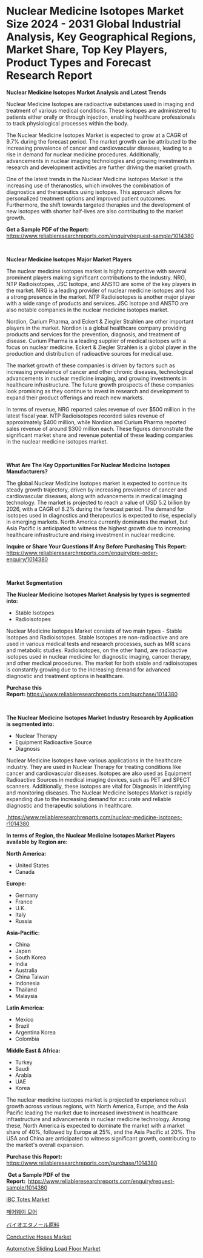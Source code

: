 <p><h1>Nuclear Medicine Isotopes Market Size 2024 - 2031 Global Industrial Analysis, Key Geographical Regions, Market Share, Top Key Players, Product Types and Forecast Research Report</h1></p><p><strong>Nuclear Medicine Isotopes Market Analysis and Latest Trends</strong></p>
<p><p>Nuclear Medicine Isotopes are radioactive substances used in imaging and treatment of various medical conditions. These isotopes are administered to patients either orally or through injection, enabling healthcare professionals to track physiological processes within the body.</p><p>The Nuclear Medicine Isotopes Market is expected to grow at a CAGR of 9.7% during the forecast period. The market growth can be attributed to the increasing prevalence of cancer and cardiovascular diseases, leading to a rise in demand for nuclear medicine procedures. Additionally, advancements in nuclear imaging technologies and growing investments in research and development activities are further driving the market growth.</p><p>One of the latest trends in the Nuclear Medicine Isotopes Market is the increasing use of theranostics, which involves the combination of diagnostics and therapeutics using isotopes. This approach allows for personalized treatment options and improved patient outcomes. Furthermore, the shift towards targeted therapies and the development of new isotopes with shorter half-lives are also contributing to the market growth.</p></p>
<p><strong>Get a Sample PDF of the Report:&nbsp;</strong> <a href="https://www.reliableresearchreports.com/enquiry/request-sample/1014380">https://www.reliableresearchreports.com/enquiry/request-sample/1014380</a></p>
<p>&nbsp;</p>
<p><strong>Nuclear Medicine Isotopes Major Market Players</strong></p>
<p><p>The nuclear medicine isotopes market is highly competitive with several prominent players making significant contributions to the industry. NRG, NTP Radioisotopes, JSC Isotope, and ANSTO are some of the key players in the market. NRG is a leading provider of nuclear medicine isotopes and has a strong presence in the market. NTP Radioisotopes is another major player with a wide range of products and services. JSC Isotope and ANSTO are also notable companies in the nuclear medicine isotopes market.</p><p>Nordion, Curium Pharma, and Eckert & Ziegler Strahlen are other important players in the market. Nordion is a global healthcare company providing products and services for the prevention, diagnosis, and treatment of disease. Curium Pharma is a leading supplier of medical isotopes with a focus on nuclear medicine. Eckert & Ziegler Strahlen is a global player in the production and distribution of radioactive sources for medical use.</p><p>The market growth of these companies is driven by factors such as increasing prevalence of cancer and other chronic diseases, technological advancements in nuclear medicine imaging, and growing investments in healthcare infrastructure. The future growth prospects of these companies look promising as they continue to invest in research and development to expand their product offerings and reach new markets.</p><p>In terms of revenue, NRG reported sales revenue of over $500 million in the latest fiscal year. NTP Radioisotopes recorded sales revenue of approximately $400 million, while Nordion and Curium Pharma reported sales revenue of around $300 million each. These figures demonstrate the significant market share and revenue potential of these leading companies in the nuclear medicine isotopes market.</p></p>
<p>&nbsp;</p>
<p><strong>What Are The Key Opportunities For Nuclear Medicine Isotopes Manufacturers?</strong></p>
<p><p>The global Nuclear Medicine Isotopes market is expected to continue its steady growth trajectory, driven by increasing prevalence of cancer and cardiovascular diseases, along with advancements in medical imaging technology. The market is projected to reach a value of USD 5.2 billion by 2026, with a CAGR of 8.2% during the forecast period. The demand for isotopes used in diagnostics and therapeutics is expected to rise, especially in emerging markets. North America currently dominates the market, but Asia Pacific is anticipated to witness the highest growth due to increasing healthcare infrastructure and rising investment in nuclear medicine.</p></p>
<p><strong>Inquire or Share Your Questions If Any Before Purchasing This Report:</strong> <a href="https://www.reliableresearchreports.com/enquiry/pre-order-enquiry/1014380">https://www.reliableresearchreports.com/enquiry/pre-order-enquiry/1014380</a></p>
<p>&nbsp;</p>
<p><strong>Market Segmentation</strong></p>
<p><strong>The Nuclear Medicine Isotopes Market Analysis by types is segmented into:</strong></p>
<p><ul><li>Stable Isotopes</li><li>Radioisotopes</li></ul></p>
<p><p>Nuclear Medicine Isotopes Market consists of two main types - Stable Isotopes and Radioisotopes. Stable Isotopes are non-radioactive and are used in various medical tests and research processes, such as MRI scans and metabolic studies. Radioisotopes, on the other hand, are radioactive isotopes used in nuclear medicine for diagnostic imaging, cancer therapy, and other medical procedures. The market for both stable and radioisotopes is constantly growing due to the increasing demand for advanced diagnostic and treatment options in healthcare.</p></p>
<p><strong>Purchase this Report:&nbsp;</strong><a href="https://www.reliableresearchreports.com/purchase/1014380">https://www.reliableresearchreports.com/purchase/1014380</a></p>
<p>&nbsp;</p>
<p><strong>The Nuclear Medicine Isotopes Market Industry Research by Application is segmented into:</strong></p>
<p><ul><li>Nuclear Therapy</li><li>Equipment Radioactive Source</li><li>Diagnosis</li></ul></p>
<p><p>Nuclear Medicine Isotopes have various applications in the healthcare industry. They are used in Nuclear Therapy for treating conditions like cancer and cardiovascular diseases. Isotopes are also used as Equipment Radioactive Sources in medical imaging devices, such as PET and SPECT scanners. Additionally, these isotopes are vital for Diagnosis in identifying and monitoring diseases. The Nuclear Medicine Isotopes Market is rapidly expanding due to the increasing demand for accurate and reliable diagnostic and therapeutic solutions in healthcare.</p></p>
<p><a href="https://www.reliableresearchreports.com/nuclear-medicine-isotopes-r1014380">&nbsp;https://www.reliableresearchreports.com/nuclear-medicine-isotopes-r1014380</a></p>
<p><strong>In terms of Region, the Nuclear Medicine Isotopes Market Players available by Region are:</strong></p>
<p>
    <p> <strong> North America: </strong>
        <ul>
            <li>United States</li>
            <li>Canada</li>
        </ul>
        </p> 
    <p> <strong> Europe: </strong>
        <ul>
            <li>Germany</li>
            <li>France</li>
            <li>U.K.</li>
            <li>Italy</li>
            <li>Russia</li>
        </ul>
        </p> 
    <p> <strong> Asia-Pacific: </strong>
        <ul>
            <li>China</li>
            <li>Japan</li>
            <li>South Korea</li>
            <li>India</li>
            <li>Australia</li>
            <li>China Taiwan</li>
            <li>Indonesia</li>
            <li>Thailand</li>
            <li>Malaysia</li>
        </ul>
        </p> 
    <p> <strong> Latin America: </strong>
        <ul>
            <li>Mexico</li>
            <li>Brazil</li>
            <li>Argentina Korea</li>
            <li>Colombia</li>
        </ul>
        </p> 
    <p> <strong> Middle East & Africa: </strong>
        <ul>
            <li>Turkey</li>
            <li>Saudi</li>
            <li>Arabia</li>
            <li>UAE</li>
            <li>Korea</li>
        </ul>
    </p>
    </p>
<p><p>The nuclear medicine isotopes market is projected to experience robust growth across various regions, with North America, Europe, and the Asia Pacific leading the market due to increased investment in healthcare infrastructure and advancements in nuclear medicine technology. Among these, North America is expected to dominate the market with a market share of 40%, followed by Europe at 25%, and the Asia Pacific at 20%. The USA and China are anticipated to witness significant growth, contributing to the market's overall expansion.</p></p>
<p><strong>Purchase this Report: </strong><a href="https://www.reliableresearchreports.com/purchase/1014380">https://www.reliableresearchreports.com/purchase/1014380</a></p>
<p>&nbsp;<strong>Get a Sample PDF of the Report:&nbsp;&nbsp;</strong><a href="https://www.reliableresearchreports.com/enquiry/request-sample/1014380">https://www.reliableresearchreports.com/enquiry/request-sample/1014380</a></p>
<p><strong></strong></p>
<p><p><a href="https://github.com/mbisetmhermsr/Market-Research-Report-List-2/blob/main/ibc-totes-market.md">IBC Totes Market</a></p><p><a href="https://github.com/vsn7qpua81q/Market-Research-Report-List-2/blob/main/370678049693.md">페어웨이 모어</a></p><p><a href="https://medium.com/@brittanyvon2023/%E3%83%90%E3%82%A4%E3%82%AA%E3%82%A8%E3%82%BF%E3%83%8E%E3%83%BC%E3%83%AB%E5%8E%9F%E6%96%99%E5%B8%82%E5%A0%B4-%E7%AB%B6%E4%BA%89%E5%88%86%E6%9E%90-%E5%B8%82%E5%A0%B4%E3%83%88%E3%83%AC%E3%83%B3%E3%83%89%E3%81%8A%E3%82%88%E3%81%B32031%E5%B9%B4%E3%81%BE%E3%81%A7%E3%81%AE%E4%BA%88%E6%B8%AC-38b3b143e485">バイオエタノール原料</a></p><p><a href="https://www.linkedin.com/pulse/conductive-hoses-market-size-examines-its-scope-primary-focus-pklif?trackingId=nNABNUZgiJbhzMTbb9yBOA%3D%3D">Conductive Hoses Market</a></p><p><a href="https://www.linkedin.com/pulse/automotive-sliding-load-floor-market-challenges-opportunities-s46oe?trackingId=BBbKa7UL8OSdJ1AHEpCbkg%3D%3D">Automotive Sliding Load Floor Market</a></p></p>